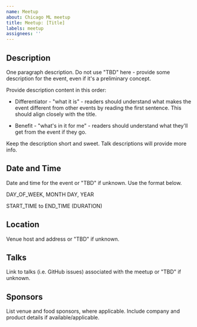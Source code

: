 ```yaml
---
name: Meetup
about: Chicago ML meetup
title: Meetup: [Title]
labels: meetup
assignees: ''
---
```


## Description

One paragraph description. Do not use "TBD" here - provide some
description for the event, even if it's a preliminary concept.

Provide description content in this order:

- Differentiator - "what it is" - readers should understand what makes
  the event different from other events by reading the first
  sentence. This should align closely with the title.

- Benefit - "what's in it for me" - readers should understand what
  they'll get from the event if they go.

Keep the description short and sweet. Talk descriptions will provide
more info.

## Date and Time

Date and time for the event or "TBD" if unknown. Use the format below.

DAY_OF_WEEK, MONTH DAY, YEAR

START_TIME to END_TIME (DURATION)

## Location

Venue host and address or "TBD" if unknown.

## Talks

Link to talks (i.e. GitHub issues) associated with the meetup or "TBD" if unknown.

## Sponsors

List venue and food sponsors, where applicable. Include company and
product details if available/applicable.
